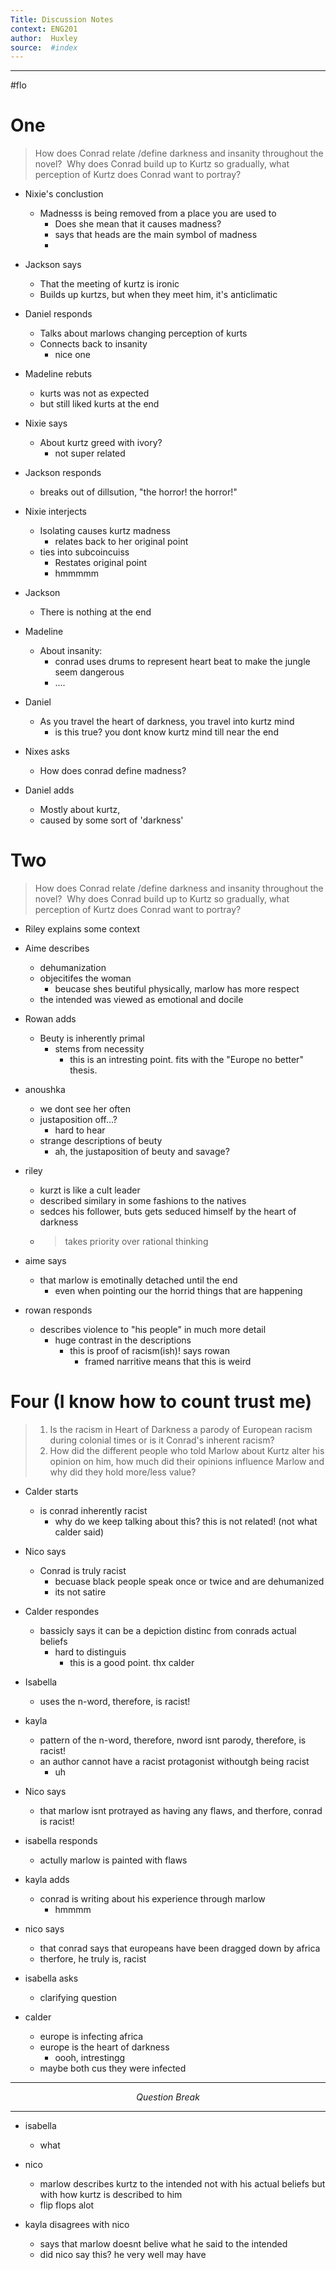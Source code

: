```yaml
---
Title: Discussion Notes 
context: ENG201
author:  Huxley
source:  #index
---
```


---

#flo


# One


>  How does Conrad relate /define darkness and insanity throughout the novel?  Why does Conrad build up to Kurtz so gradually, what perception of Kurtz does Conrad want to portray?

- Nixie's conclustion
	- Madnesss is being removed from a place you are used to
		- Does she mean that it causes madness?
		- says that heads are the main symbol of madness
		-  
- Jackson says 
	- That the meeting of kurtz is ironic 
	- Builds up kurtzs, but when they meet him, it's anticlimatic 
- Daniel responds
	- Talks about marlows changing perception of kurts
	- Connects back to insanity 
		- nice one
- Madeline rebuts
	- kurts was not as expected
	- but still liked kurts at the end

- Nixie says
	- About kurtz greed with ivory? 
		- not super related

- Jackson responds
	- breaks out of dillsution, "the horror! the horror!"

- Nixie interjects
	- Isolating causes kurtz madness
		- relates back to her original point
	- ties into subcoincuiss
		- Restates original point
		- hmmmmm
- Jackson
	- There is nothing at the end

- Madeline
	- About insanity:
		- conrad uses drums to represent heart beat to make the jungle seem dangerous
		- ....
- Daniel
	- As you travel the heart of darkness, you travel into kurtz mind
		- is this true? you dont know kurtz mind till near the end
- Nixes asks
	- How does conrad define madness?
	
- Daniel adds
	- Mostly about kurtz,
	- caused by some sort of 'darkness'


# Two

> How does Conrad relate /define darkness and insanity throughout the novel?  Why does Conrad build up to Kurtz so gradually, what perception of Kurtz does Conrad want to portray?


- Riley explains some context
- Aime describes
	- dehumanization
	- objecitifes the woman
		- beucase shes beutiful physically, marlow has more respect
	- the intended was viewed as emotional and docile 

- Rowan adds
	- Beuty is inherently primal
		- stems from necessity
			- this is an intresting point. fits with the "Europe no better" thesis.
			
- anoushka
	- we dont see her often
	- justaposition off...?
		- hard to hear 
	- strange descriptions of beuty
		- ah, the justaposition of beuty and savage? 

- riley 
	- kurzt is like a cult leader
	- described similary in some fashions to the natives 
	- sedces his follower, buts gets seduced himself by the heart of darkness 
	- > takes priority over rational thinking 
	
- aime says
	- that marlow is emotinally detached until the end
		- even when pointing our the horrid things that are happening
- rowan responds
	- describes violence to "his people" in much more detail
		- huge contrast in the descriptions
			- this is proof of racism(ish)! says rowan 
				- framed narritive means that this is weird



# Four (I know how to count trust me)



> 1. Is the racism in Heart of Darkness a parody of European racism during colonial times or is it Conrad's inherent racism?    
> 2.  How did the different people who told Marlow about Kurtz alter his opinion on him, how much did their opinions influence Marlow and why did they hold more/less value? 
- Calder starts
	- is conrad inherently racist
		- why do we keep talking about this? this is not related! (not what calder said)
		
- Nico says
	- Conrad is truly racist
		- becuase black people speak once or twice and are dehumanized
		- its not satire 
		
- Calder respondes 
	- bassicly says it can be a depiction distinc from conrads actual beliefs 
		- hard to distinguis
			- this is a good point. thx calder

- Isabella
	- uses the n-word, therefore, is racist!

- kayla
	- pattern of the n-word, therefore, nword isnt parody, therefore, is racist!
	- an author cannot have a racist protagonist withoutgh being racist
		- uh

- Nico says
	- that marlow isnt protrayed as having any flaws, and therfore, conrad is racist!

- isabella responds
	- actully marlow is painted with flaws 


- kayla adds
	- conrad is writing about his experience through marlow
		- hmmmm
		
- nico says
	- that conrad says that europeans have been dragged down by africa
	- therfore, he truly is, racist 
	
- isabella asks
	- clarifying question
	
- calder
	- europe is infecting africa
	- europe is the heart of darkness
		- oooh, intrestingg
	- maybe both cus they were infected 

--- 
$$Question\ Break$$

---

- isabella 
	- what

- nico
	- marlow describes kurtz to the intended not with his actual beliefs but with how kurtz is described to him
	- flip flops alot
	
- kayla disagrees with nico
	- says that marlow doesnt belive what he said to the intended
	- did nico say this? he very well may have 

















